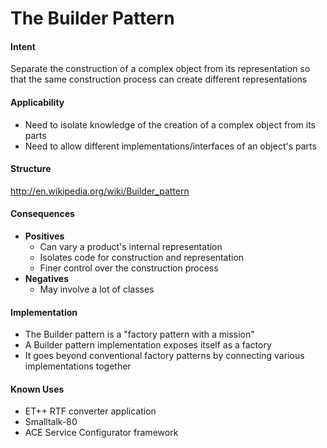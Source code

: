 # The Builder Pattern

#### Intent
Separate the construction of a complex object from its representation so that the same construction process can create different representations

#### Applicability

  * Need to isolate knowledge of the creation of a complex object from its parts
  * Need to allow different implementations/interfaces of an object's parts

#### Structure
http://en.wikipedia.org/wiki/Builder_pattern

#### Consequences

  * **Positives**
    * Can vary a product's internal representation
    * Isolates code for construction and representation
    * Finer control over the construction process
  * **Negatives**
    * May involve a lot of classes

#### Implementation

  * The Builder pattern is a "factory pattern with a mission"
  * A Builder pattern implementation exposes itself as a factory
  * It goes beyond conventional factory patterns by connecting various implementations together

#### Known Uses

  * ET++ RTF converter application
  * Smalltalk-80
  * ACE Service Configurator framework

